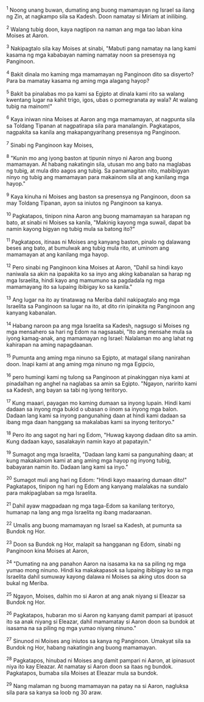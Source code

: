 <sup>1</sup>
Noong unang buwan, dumating ang buong mamamayan ng Israel sa ilang ng Zin, at nagkampo sila sa Kadesh. Doon namatay si Miriam at inilibing. 

<sup>2</sup>
Walang tubig doon, kaya nagtipon na naman ang mga tao laban kina Moises at Aaron. 

<sup>3</sup>
Nakipagtalo sila kay Moises at sinabi, "Mabuti pang namatay na lang kami kasama ng mga kababayan naming namatay noon sa presensya ng Panginoon. 

<sup>4</sup>
Bakit dinala mo kaming mga mamamayan ng Panginoon dito sa disyerto? Para ba mamatay kasama ng aming mga alagang hayop? 

<sup>5</sup>
Bakit ba pinalabas mo pa kami sa Egipto at dinala kami rito sa walang kwentang lugar na kahit trigo, igos, ubas o pomegranata ay wala? At walang tubig na mainom!" 

<sup>6</sup>
Kaya iniwan nina Moises at Aaron ang mga mamamayan, at nagpunta sila sa Toldang Tipanan at nagpatirapa sila para manalangin. Pagkatapos, nagpakita sa kanila ang makapangyarihang presensya ng Panginoon. 

<sup>7</sup>
Sinabi ng Panginoon kay Moises, 

<sup>8</sup>
"Kunin mo ang iyong baston at tipunin ninyo ni Aaron ang buong mamamayan. At habang nakatingin sila, utusan mo ang bato na maglabas ng tubig, at mula dito aagos ang tubig. Sa pamamagitan nito, mabibigyan ninyo ng tubig ang mamamayan para makainom sila at ang kanilang mga hayop." 

<sup>9</sup>
Kaya kinuha ni Moises ang baston sa presensya ng Panginoon, doon sa may Toldang Tipanan, ayon sa iniutos ng Panginoon sa kanya. 

<sup>10</sup>
Pagkatapos, tinipon nina Aaron ang buong mamamayan sa harapan ng bato, at sinabi ni Moises sa kanila, "Makinig kayong mga suwail, dapat ba namin kayong bigyan ng tubig mula sa batong ito?" 

<sup>11</sup>
Pagkatapos, itinaas ni Moises ang kanyang baston, pinalo ng dalawang beses ang bato, at bumulwak ang tubig mula rito, at uminom ang mamamayan at ang kanilang mga hayop. 

<sup>12</sup>
Pero sinabi ng Panginoon kina Moises at Aaron, "Dahil sa hindi kayo naniwala sa akin na ipapakita ko sa inyo ang aking kabanalan sa harap ng mga Israelita, hindi kayo ang mamumuno sa pagdadala ng mga mamamayang ito sa lupaing ibibigay ko sa kanila." 

<sup>13</sup>
Ang lugar na ito ay tinatawag na Meriba dahil nakipagtalo ang mga Israelita sa Panginoon sa lugar na ito, at dito rin ipinakita ng Panginoon ang kanyang kabanalan.

<sup>14</sup>
Habang naroon pa ang mga Israelita sa Kadesh, nagsugo si Moises ng mga mensahero sa hari ng Edom na nagsasabi, "Ito ang mensahe mula sa iyong kamag-anak, ang mamamayan ng Israel: Nalalaman mo ang lahat ng kahirapan na aming napagdaanan. 

<sup>15</sup>
Pumunta ang aming mga ninuno sa Egipto, at matagal silang nanirahan doon. Inapi kami at ang aming mga ninuno ng mga Egipcio, 

<sup>16</sup>
pero humingi kami ng tulong sa Panginoon at pinakinggan niya kami at pinadalhan ng anghel na naglabas sa amin sa Egipto. "Ngayon, naririto kami sa Kadesh, ang bayan sa tabi ng iyong teritoryo. 

<sup>17</sup>
Kung maaari, payagan mo kaming dumaan sa inyong lupain. Hindi kami dadaan sa inyong mga bukid o ubasan o iinom sa inyong mga balon. Dadaan lang kami sa inyong pangunahing daan at hindi kami dadaan sa ibang mga daan hanggang sa makalabas kami sa inyong teritoryo." 

<sup>18</sup>
Pero ito ang sagot ng hari ng Edom, "Huwag kayong dadaan dito sa amin. Kung dadaan kayo, sasalakayin namin kayo at papatayin." 

<sup>19</sup>
Sumagot ang mga Israelita, "Dadaan lang kami sa pangunahing daan; at kung makakainom kami at ang aming mga hayop ng inyong tubig, babayaran namin ito. Dadaan lang kami sa inyo." 

<sup>20</sup>
Sumagot muli ang hari ng Edom: "Hindi kayo maaaring dumaan dito!" Pagkatapos, tinipon ng hari ng Edom ang kanyang malalakas na sundalo para makipaglaban sa mga Israelita. 

<sup>21</sup>
Dahil ayaw magpadaan ng mga taga-Edom sa kanilang teritoryo, humanap na lang ang mga Israelita ng ibang madaraanan.

<sup>22</sup>
Umalis ang buong mamamayan ng Israel sa Kadesh, at pumunta sa Bundok ng Hor. 

<sup>23</sup>
Doon sa Bundok ng Hor, malapit sa hangganan ng Edom, sinabi ng Panginoon kina Moises at Aaron, 

<sup>24</sup>
"Dumating na ang panahon Aaron na isasama ka na sa piling ng mga yumao mong ninuno. Hindi ka makakapasok sa lupaing ibibigay ko sa mga Israelita dahil sumuway kayong dalawa ni Moises sa aking utos doon sa bukal ng Meriba. 

<sup>25</sup>
Ngayon, Moises, dalhin mo si Aaron at ang anak niyang si Eleazar sa Bundok ng Hor. 

<sup>26</sup>
Pagkatapos, hubaran mo si Aaron ng kanyang damit pampari at ipasuot ito sa anak niyang si Eleazar, dahil mamamatay si Aaron doon sa bundok at isasama na sa piling ng mga yumao niyang ninuno." 

<sup>27</sup>
Sinunod ni Moises ang iniutos sa kanya ng Panginoon. Umakyat sila sa Bundok ng Hor, habang nakatingin ang buong mamamayan. 

<sup>28</sup>
Pagkatapos, hinubad ni Moises ang damit pampari ni Aaron, at ipinasuot niya ito kay Eleazar. At namatay si Aaron doon sa itaas ng bundok. Pagkatapos, bumaba sila Moises at Eleazar mula sa bundok. 

<sup>29</sup>
Nang malaman ng buong mamamayan na patay na si Aaron, nagluksa sila para sa kanya sa loob ng 30 araw.